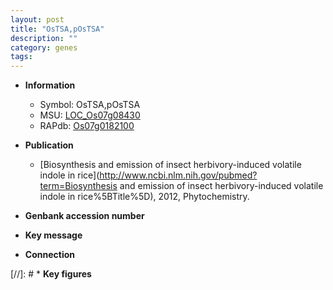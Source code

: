 ```yaml
---
layout: post
title: "OsTSA,pOsTSA"
description: ""
category: genes
tags: 
---
```


* **Information**  
    + Symbol: OsTSA,pOsTSA  
    + MSU: [LOC_Os07g08430](http://rice.uga.edu/cgi-bin/ORF_infopage.cgi?orf=LOC_Os07g08430)  
    + RAPdb: [Os07g0182100](http://rapdb.dna.affrc.go.jp/viewer/gbrowse_details/irgsp1?name=Os07g0182100)  

* **Publication**  
    + [Biosynthesis and emission of insect herbivory-induced volatile indole in rice](http://www.ncbi.nlm.nih.gov/pubmed?term=Biosynthesis and emission of insect herbivory-induced volatile indole in rice%5BTitle%5D), 2012, Phytochemistry.

* **Genbank accession number**  

* **Key message**  

* **Connection**  

[//]: # * **Key figures**  


